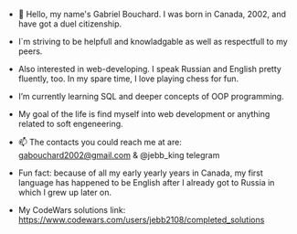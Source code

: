 - 👋 Hello, my name's Gabriel Bouchard. I was born in Canada, 2002, and have got a duel citizenship.
- I`m striving to be helpfull and knowladgable as well as respectfull to my peers.
- Also interested in web-developing. I speak Russian and English pretty fluently, too. In my spare time, I love playing chess for fun.
- I’m currently learning SQL and deeper concepts of OOP programming.
- My goal of the life is find myself into web development or anything related to soft engeneering.
- 📫 The contacts you could reach me at are: gabouchard2002@gmail.com & @jebb_king telegram
- Fun fact: because of all my early yearly years in Canada, my first language has happened to be English after I already got to Russia 
  in which I grew up later on.

- My CodeWars solutions link: https://www.codewars.com/users/jebb2108/completed_solutions
<!---
jebb2108/jebb2108 is a ✨ special ✨ repository because its `README.md` (this file) appears on your GitHub profile.
You can click the Preview link to take a look at your changes.
--->
